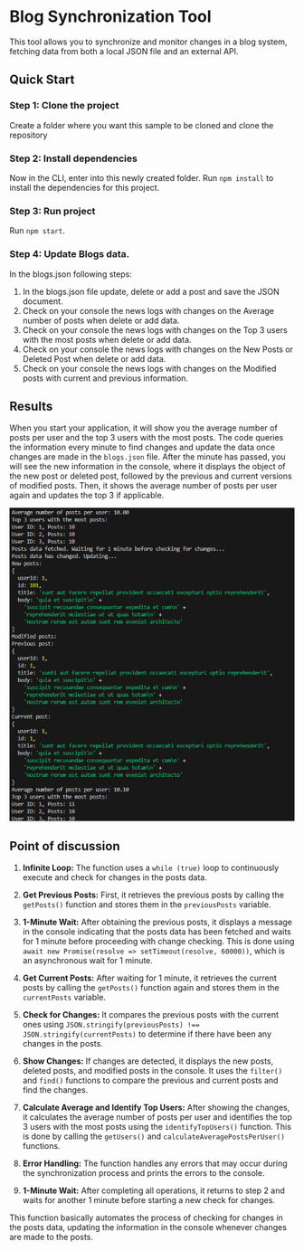 # Blog Synchronization Tool

This tool allows you to synchronize and monitor changes in a blog system, fetching data from both a local JSON file and an external API.


## Quick Start

### Step 1: Clone the project

Create a folder where you want this sample to be cloned and clone the repository

### Step 2: Install dependencies

Now in the CLI, enter into this newly created folder. Run `npm install` to install the dependencies for this project.

### Step 3: Run project

Run `npm start`. 

### Step 4: Update Blogs data.

In the blogs.json following steps:

1. In the blogs.json file update, delete or add a post and save the JSON document.
2. Check on your console the news logs with changes on the Average number of posts when delete or add data.
3. Check on your console the news logs with changes on the Top 3 users with the most posts when delete or add data.
4. Check on your console the news logs with changes on the New Posts or Deleted Post when delete or add data.
5. Check on your console the news logs with changes on the Modified posts with current and previous information.

## Results

When you start your application, it will show you the average number of posts per user and the top 3 users with the most posts. The code queries the information every minute to find changes and update the data once changes are made in the `blogs.json` file. After the minute has passed, you will see the new information in the console, where it displays the object of the new post or deleted post, followed by the previous and current versions of modified posts. Then, it shows the average number of posts per user again and updates the top 3 if applicable.

![display-an-iframe-modal-example](https://github.com/davidmenlop/HubSpot-Developer-Coding/blob/master/Logs.png)

## Point of discussion

1. **Infinite Loop:** The function uses a `while (true)` loop to continuously execute and check for changes in the posts data.

2. **Get Previous Posts:** First, it retrieves the previous posts by calling the `getPosts()` function and stores them in the `previousPosts` variable.

3. **1-Minute Wait:** After obtaining the previous posts, it displays a message in the console indicating that the posts data has been fetched and waits for 1 minute before proceeding with change checking. This is done using `await new Promise(resolve => setTimeout(resolve, 60000))`, which is an asynchronous wait for 1 minute.

4. **Get Current Posts:** After waiting for 1 minute, it retrieves the current posts by calling the `getPosts()` function again and stores them in the `currentPosts` variable.

5. **Check for Changes:** It compares the previous posts with the current ones using `JSON.stringify(previousPosts) !== JSON.stringify(currentPosts)` to determine if there have been any changes in the posts.

6. **Show Changes:** If changes are detected, it displays the new posts, deleted posts, and modified posts in the console. It uses the `filter()` and `find()` functions to compare the previous and current posts and find the changes.

7. **Calculate Average and Identify Top Users:** After showing the changes, it calculates the average number of posts per user and identifies the top 3 users with the most posts using the `identifyTopUsers()` function. This is done by calling the `getUsers()` and `calculateAveragePostsPerUser()` functions.

8. **Error Handling:** The function handles any errors that may occur during the synchronization process and prints the errors to the console.

9. **1-Minute Wait:** After completing all operations, it returns to step 2 and waits for another 1 minute before starting a new check for changes.

This function basically automates the process of checking for changes in the posts data, updating the information in the console whenever changes are made to the posts.
